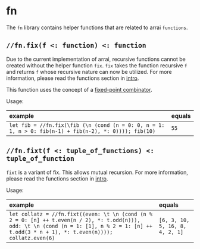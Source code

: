 # fn

The `fn` library contains helper functions that are related to arrai `functions`.

## `//fn.fix(f <: function) <: function`

Due to the current implementation of arrai, recursive functions cannot be created
without the helper function `fix`. `fix` takes the function recursive `f` and returns
`f` whose recursive nature can now be utilized. For more information, please read
the functions section in [intro](intro.md).

This function uses the concept of a [fixed-point combinator](https://en.wikipedia.org/wiki/Fixed-point_combinator).

Usage:

| example | equals |
|:-|:-|
| `let fib = //fn.fix(\fib (\n (cond (n = 0: 0, n = 1: 1, n > 0: fib(n-1) + fib(n-2), *: 0)))); fib(10)` | `55` |

## `//fn.fixt(f <: tuple_of_functions) <: tuple_of_function`

`fixt` is a variant of fix. This allows mutual recursion. For more information, please read the functions section in [intro](intro.md).

Usage:

| example | equals |
|:-|:-|
| `let collatz = //fn.fixt((even: \t \n (cond (n % 2 = 0: [n] ++ t.even(n / 2), *: t.odd(n))), odd: \t \n (cond (n = 1: [1], n % 2 = 1: [n] ++ t.odd(3 * n + 1), *: t.even(n)))); collatz.even(6)`| `[6, 3, 10, 5, 16, 8, 4, 2, 1]` |
